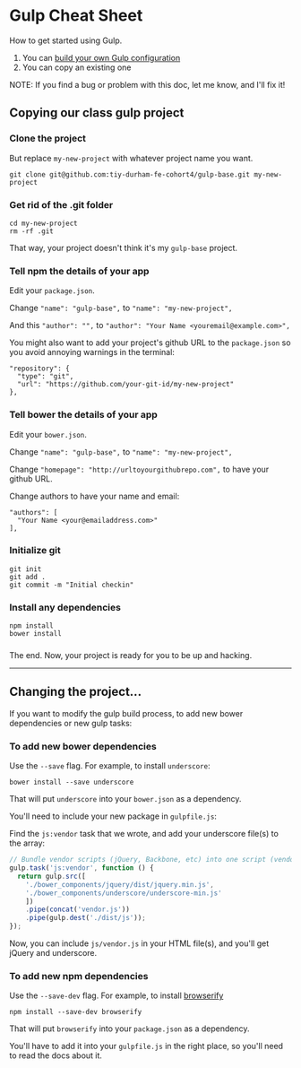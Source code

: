 # Gulp Cheat Sheet

How to get started using Gulp.

1. You can [build your own Gulp configuration](https://github.com/tiy-durham-fe-cohort4/resources/blob/master/lessons/gulp-101.md)
2. You can copy an existing one

NOTE: If you find a bug or problem with this doc, let me know, and I'll fix it!

## Copying our class gulp project

### Clone the project

But replace `my-new-project` with whatever project name you want.

```
git clone git@github.com:tiy-durham-fe-cohort4/gulp-base.git my-new-project
```

### Get rid of the .git folder

```
cd my-new-project
rm -rf .git
```

That way, your project doesn't think it's my `gulp-base` project.

### Tell npm the details of your app

Edit your `package.json`.

Change `"name": "gulp-base",` to `"name": "my-new-project",`

And this `"author": "",` to  `"author": "Your Name <youremail@example.com>",`

You might also want to add your project's github URL to the `package.json` so
 you avoid annoying warnings in the terminal:

```
"repository": {
  "type": "git",
  "url": "https://github.com/your-git-id/my-new-project"
},
```

### Tell bower the details of your app

Edit your `bower.json`.

Change `"name": "gulp-base",` to `"name": "my-new-project",`

Change `"homepage": "http://urltoyourgithubrepo.com",` to have your github URL.

Change authors to have your name and email:

```
"authors": [
  "Your Name <your@emailaddress.com>"
],
```

### Initialize git

```
git init
git add .
git commit -m "Initial checkin"
```

### Install any dependencies

```
npm install
bower install
```

###

The end. Now, your project is ready for you to be up and hacking.

---

## Changing the project...

If you want to modify the gulp build process, to add new bower dependencies
or new gulp tasks:

### To add new bower dependencies

Use the `--save` flag. For example, to install `underscore`:

```
bower install --save underscore
```

That will put `underscore` into your `bower.json` as a dependency.

You'll need to include your new package in `gulpfile.js`:

Find the `js:vendor` task that we wrote, and add your underscore file(s) to the
array:

```javascript
// Bundle vendor scripts (jQuery, Backbone, etc) into one script (vendor.js)
gulp.task('js:vendor', function () {
  return gulp.src([
    './bower_components/jquery/dist/jquery.min.js',
    './bower_components/underscore/underscore-min.js'
    ])
    .pipe(concat('vendor.js'))
    .pipe(gulp.dest('./dist/js'));
});
```

Now, you can include `js/vendor.js` in your HTML file(s), and you'll get
jQuery and underscore.

### To add new npm dependencies

Use the `--save-dev` flag. For example, to install [browserify](https://www.npmjs.com/package/browserify)

```
npm install --save-dev browserify
```

That will put `browserify` into your `package.json` as a dependency.

You'll have to add it into your `gulpfile.js` in the right place, so you'll
need to read the docs about it.
